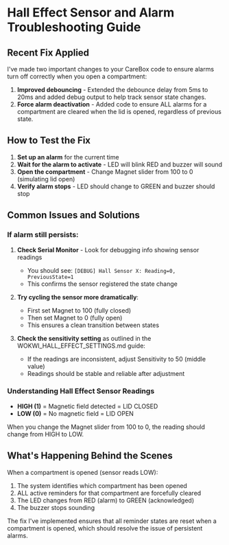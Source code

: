 # Hall Effect Sensor and Alarm Troubleshooting Guide

## Recent Fix Applied

I've made two important changes to your CareBox code to ensure alarms turn off correctly when you open a compartment:

1. **Improved debouncing** - Extended the debounce delay from 5ms to 20ms and added debug output to help track sensor state changes.
2. **Force alarm deactivation** - Added code to ensure ALL alarms for a compartment are cleared when the lid is opened, regardless of previous state.

## How to Test the Fix

1. **Set up an alarm** for the current time
2. **Wait for the alarm to activate** - LED will blink RED and buzzer will sound
3. **Open the compartment** - Change Magnet slider from 100 to 0 (simulating lid open)
4. **Verify alarm stops** - LED should change to GREEN and buzzer should stop

## Common Issues and Solutions

### If alarm still persists:

1. **Check Serial Monitor** - Look for debugging info showing sensor readings
   - You should see: `[DEBUG] Hall Sensor X: Reading=0, PreviousState=1`
   - This confirms the sensor registered the state change

2. **Try cycling the sensor more dramatically**:
   - First set Magnet to 100 (fully closed)
   - Then set Magnet to 0 (fully open)
   - This ensures a clean transition between states

3. **Check the sensitivity setting** as outlined in the WOKWI_HALL_EFFECT_SETTINGS.md guide:
   - If the readings are inconsistent, adjust Sensitivity to 50 (middle value)
   - Readings should be stable and reliable after adjustment

### Understanding Hall Effect Sensor Readings

- **HIGH (1)** = Magnetic field detected = LID CLOSED
- **LOW (0)** = No magnetic field = LID OPEN

When you change the Magnet slider from 100 to 0, the reading should change from HIGH to LOW.

## What's Happening Behind the Scenes

When a compartment is opened (sensor reads LOW):
1. The system identifies which compartment has been opened
2. ALL active reminders for that compartment are forcefully cleared
3. The LED changes from RED (alarm) to GREEN (acknowledged)
4. The buzzer stops sounding

The fix I've implemented ensures that all reminder states are reset when a compartment is opened, which should resolve the issue of persistent alarms.
